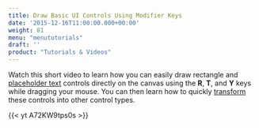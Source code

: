 ```yaml
---
title: Draw Basic UI Controls Using Modifier Keys
date: '2015-12-16T11:00:00.000+00:00'
weight: 81
menu: "menututorials"
draft: ''
product: "Tutorials & Videos"
---
```


Watch this short video to learn how you can easily draw rectangle and [placeholder text](//docs.balsamiq.com/desktop/text/#placeholder-text) controls directly on the canvas using the **R**, **T**, and **Y** keys while dragging your mouse. You can then learn how to quickly [transform](/tutorials/transform/) these controls into other control types.

{{< yt A72KW9tps0s >}}
